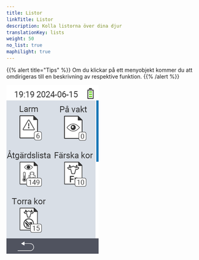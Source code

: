 ```yaml
---
title: Listor
linkTitle: Listor
description: Kolla listorna över dina djur
translationKey: lists
weight: 50
no_list: true
maphilight: true
---
```

{{% alert title="Tips" %}}
Om du klickar på ett menyobjekt kommer du att omdirigeras till en beskrivning av respektive funktion.
{{% /alert %}}

<img src="images/lists.png" alt="VitalControl Ny på gården" title="Ny på gården" usemap="#workmap" class="maphilight" />

<map name="workmap">
  <area shape="rect" coords="3,40,116,160" alt="Larm lista" title="Kolla din larm lista&#10;Musklick: öppna dokumentation" href="/en/docs/lists/alarm/">
  <area shape="rect" coords="3,160,116,280" alt="Åtgärdslista" title="Kolla din åtgärdslista.&#10;Musklick: öppna dokumentation" href="/en/docs/lists/actions/">
  <area shape="rect" coords="3,280,116,399" alt="Lista över sinlagda kor" title="Kolla din lista över sinlagda kor&#10;Musklick: öppna dokumentation" href="/en/docs/lists/dry-cows/">

  <area shape="rect" coords="116,40,230,160" alt="På bevakningslista" title="Kolla din bevakningslista&#10;Musklick: öppna dokumentation" href="/en/docs/lists/on-watch/">
  <area shape="rect" coords="116,160,230,280" alt="Nya kor" title="Kolla din lista över nya kor&#10;Musklick: öppna dokumentation" href="/en/docs/lists/fresh-cows/">

  <area shape="rect" coords="2,401,115,438" alt="Tillbaka" title="Hoppa tillbaka en nivå" href="/en/docs/menu/mainmenu/">
</map>
